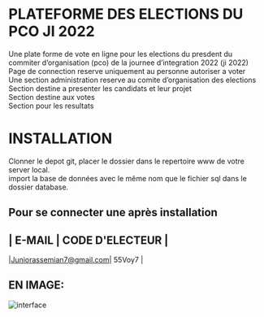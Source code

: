 # PLATEFORME DES ELECTIONS DU PCO JI 2022
Une plate forme de vote en ligne pour les elections du presdent du commiter d’organisation (pco) de la journee d’integration 2022 (ji 2022) <br>
Page de connection reserve uniquement au personne autoriser a voter<br>
Une section administration reserve au comite d’organisation des elections<br>
Section destine a presenter les candidats et leur projet<br>
Section destine aux votes<br>
Section pour les resultats<br>
# INSTALLATION
Clonner le depot git, placer le dossier dans le repertoire www de votre server local. <br> import la base de données avec le même nom que le fichier sql dans le dossier database. <br>
## Pour se connecter une après installation
| E-MAIL | CODE D'ELECTEUR |
----------------------------
|Juniorassemian7@gmail.com| 55Voy7 |
## EN IMAGE:
![interface ](/public/assets/media/demo2.gif)